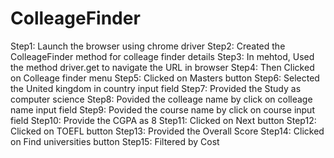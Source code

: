 # ColleageFinder
Step1: Launch the browser using chrome driver
Step2: Created the ColleageFinder method for colleage finder details
Step3: In mehtod, Used the method driver.get to navigate the URL in browser
Step4: Then Clicked on Colleage finder menu
Step5: Clicked on Masters button
Step6: Selected the United kingdom in country input field
Step7: Provided the Study as computer science
Step8: Povided the colleage name by click on colleage name input field
Step9: Povided the course name by click on course input field
Step10: Provide the CGPA as 8
Step11: Clicked on Next button
Step12: Clicked on TOEFL button
Step13: Provided the Overall Score
Step14: Clicked on Find universities button
Step15: Filtered by Cost
